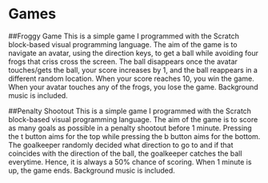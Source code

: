 # Games

##Froggy Game
This is a simple game I programmed with the Scratch block-based visual programming language.
The aim of the game is to navigate an avatar, using the direction keys, to get a ball while avoiding four frogs that criss cross the screen.
The ball disappears once the avatar touches/gets the ball, your score increases by 1, and the ball reappears in a different random location.
When your score reaches 10, you win the game.
When your avatar touches any of the frogs, you lose the game.
Background music is included.

##Penalty Shootout
This is a simple game I programmed with the Scratch block-based visual programming language.
The aim of the game is to score as many goals as possible in a penalty shootout before 1 minute.
Pressing the t button aims for the top while pressing the b button aims for the bottom.
The goalkeeper randomly decided what direction to go to and if that coincides with the direction of the ball, the goalkeeper catches the ball everytime.
Hence, it is always a 50% chance of scoring.
When 1 minute is up, the game ends.
Background music is included.
